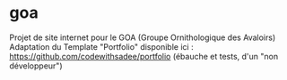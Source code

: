 # goa
Projet de site internet pour le GOA (Groupe Ornithologique des Avaloirs)
Adaptation du Template "Portfolio" disponible ici : https://github.com/codewithsadee/portfolio
(ébauche et tests, d'un "non développeur")
